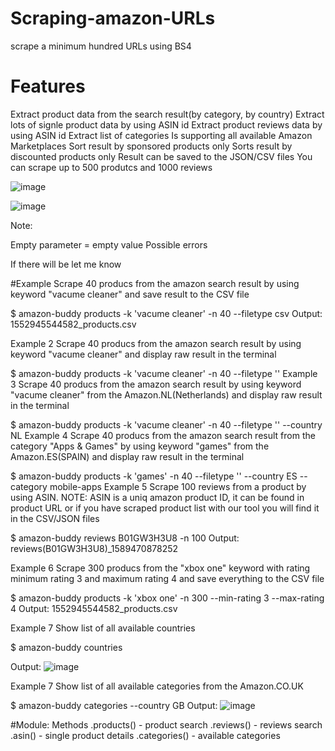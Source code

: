 # Scraping-amazon-URLs
scrape a minimum hundred URLs using BS4 

# Features
Extract product data from the search result(by category, by country)
Extract lots of signle product data by using ASIN id
Extract product reviews data by using ASIN id
Extract list of categories
Is supporting all available Amazon Marketplaces
Sort result by sponsored products only
Sorts result by discounted products only
Result can be saved to the JSON/CSV files
You can scrape up to 500 produtcs and 1000 reviews

![image](https://user-images.githubusercontent.com/71225421/153131363-dd38b7eb-9ca9-4140-b730-331e7ae5ef6f.png)

![image](https://user-images.githubusercontent.com/71225421/153131494-1872bc7b-605e-4a72-8c0a-c057fb086f4c.png)

Note:

Empty parameter = empty value
Possible errors

If there will be let me know

#Example
Scrape 40 producs from the amazon search result by using keyword "vacume cleaner" and save result to the CSV file

$ amazon-buddy products -k 'vacume cleaner' -n 40 --filetype csv
Output: 1552945544582_products.csv

Example 2
Scrape 40 producs from the amazon search result by using keyword "vacume cleaner" and display raw result in the terminal

$ amazon-buddy products -k 'vacume cleaner' -n 40 --filetype ''
Example 3
Scrape 40 producs from the amazon search result by using keyword "vacume cleaner" from the Amazon.NL(Netherlands) and display raw result in the terminal

$ amazon-buddy products -k 'vacume cleaner' -n 40 --filetype '' --country NL
Example 4
Scrape 40 producs from the amazon search result from the category "Apps & Games" by using keyword "games" from the Amazon.ES(SPAIN) and display raw result in the terminal

$ amazon-buddy products -k 'games' -n 40 --filetype '' --country ES --category mobile-apps
Example 5
Scrape 100 reviews from a product by using ASIN. NOTE: ASIN is a uniq amazon product ID, it can be found in product URL or if you have scraped product list with our tool you will find it in the CSV/JSON files

$ amazon-buddy reviews B01GW3H3U8 -n 100
Output: reviews(B01GW3H3U8)_1589470878252

Example 6
Scrape 300 producs from the "xbox one" keyword with rating minimum rating 3 and maximum rating 4 and save everything to the CSV file

$ amazon-buddy products -k 'xbox one' -n 300 --min-rating 3 --max-rating 4
Output: 1552945544582_products.csv

Example 7
Show list of all available countries

$ amazon-buddy countries

Output: ![image](https://user-images.githubusercontent.com/71225421/153131984-27b505c7-da27-4562-896a-33dd4515f329.png)


Example 7
Show list of all available categories from the Amazon.CO.UK

$ amazon-buddy categories --country GB
Output:
![image](https://user-images.githubusercontent.com/71225421/153132053-f81b5a95-940a-467e-996d-c15cbae776e2.png)

#Module:
Methods
.products() - product search
.reviews() - reviews search
.asin() - single product details
.categories() - available categories


